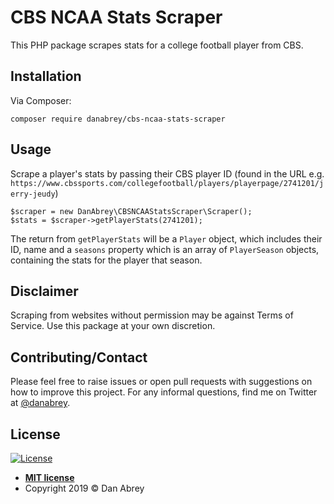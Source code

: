 # CBS NCAA Stats Scraper

This PHP package scrapes stats for a college football player from CBS.

## Installation

Via Composer:

`composer require danabrey/cbs-ncaa-stats-scraper`

## Usage

Scrape a player's stats by passing their CBS player ID (found in the URL e.g. `https://www.cbssports.com/collegefootball/players/playerpage/2741201/jerry-jeudy`)

```$php
$scraper = new DanAbrey\CBSNCAAStatsScraper\Scraper();
$stats = $scraper->getPlayerStats(2741201);
```

The return from `getPlayerStats` will be a `Player` object, which includes their ID, name and a `seasons` property which is an array of `PlayerSeason` objects, containing the stats for the player that season.

## Disclaimer

Scraping from websites without permission may be against Terms of Service. Use this package at your own discretion.

## Contributing/Contact

Please feel free to raise issues or open pull requests with suggestions on how to improve this project. For any informal questions, find me on Twitter at [@danabrey](https://www.twiter.com/danabrey).

## License

[![License](http://img.shields.io/:license-mit-blue.svg?style=flat-square)](http://badges.mit-license.org)

- **[MIT license](http://opensource.org/licenses/mit-license.php)**
- Copyright 2019 © Dan Abrey
